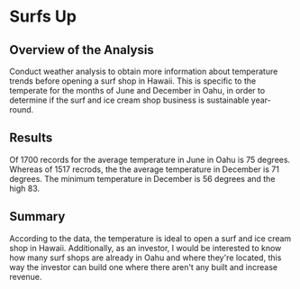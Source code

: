 # Surfs Up

## Overview of the Analysis 
Conduct weather analysis to obtain more information about temperature trends before opening a surf shop in Hawaii. This is specific to the temperate for the months of June and December in Oahu, in order to determine if the surf and ice cream shop business is sustainable year-round.

## Results
Of 1700 records for the average temperature in June in Oahu is 75 degrees. Whereas of 1517 recrods, the the average temperature in December is 71 degrees. The minimum temperature in December is 56 degrees and the high 83.

## Summary
According to the data, the temperature is ideal to open a surf and ice cream shop in Hawaii. Additionally, as an investor, I would be interested to know how many surf shops are already in Oahu and where they're located, this way the investor can build one where there aren't any built and increase revenue.

